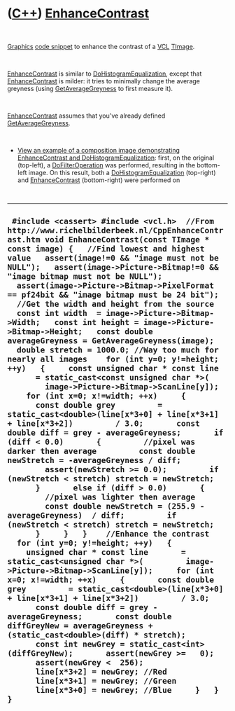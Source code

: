 



 

 

 

 

 

([C++](Cpp.htm)) [EnhanceContrast](CppEnhanceContrast.htm)
==========================================================

 

[Graphics](CppGraphics.htm) [code snippet](CppCodeSnippets.htm) to
enhance the contrast of a [VCL](CppVcl.htm) [TImage](CppTImage.htm).

 

[EnhanceContrast](CppEnhanceContrast.htm) is similar to
[DoHistogramEqualization](CppDoHistogramEqualization.htm), except that
[EnhanceContrast](CppEnhanceContrast.htm) is milder: it tries to
minimally change the average greyness (using
[GetAverageGreyness](CppGetAverageGreyness.htm) to first measure it).

 

[EnhanceContrast](CppEnhanceContrast.htm) assumes that you've already
defined [GetAverageGreyness](CppGetAverageGreyness.htm).

 

-   [View an example of a composition image demonstrating
    EnhanceContrast and
    DoHistogramEqualization](CppEnhanceContrast.png): first, on the
    original (top-left), a [DoFilterOperation](CppDoFilterOperation.htm)
    was performed, resulting in the bottom-left image. On this result,
    both a [DoHistogramEqualization](CppDoHistogramEqualization.htm)
    (top-right) and
    [EnhanceContrast](CppEnhanceContrast.htm) (bottom-right) were
    performed on

 

  ---------------------------------------------------------------------------------------------------------------------------------------------------------------------------------------------------------------------------------------------------------------------------------------------------------------------------------------------------------------------------------------------------------------------------------------------------------------------------------------------------------------------------------------------------------------------------------------------------------------------------------------------------------------------------------------------------------------------------------------------------------------------------------------------------------------------------------------------------------------------------------------------------------------------------------------------------------------------------------------------------------------------------------------------------------------------------------------------------------------------------------------------------------------------------------------------------------------------------------------------------------------------------------------------------------------------------------------------------------------------------------------------------------------------------------------------------------------------------------------------------------------------------------------------------------------------------------------------------------------------------------------------------------------------------------------------------------------------------------------------------------------------------------------------------------------------------------------------------------------------------------------------------------------------------------------------------------------------------------------------------------------------------------------------------------------------------------------------------------------------------------------------------------------------------------------------------------------------------------------------------------------------------
  ` #include <cassert> #include <vcl.h>  //From http://www.richelbilderbeek.nl/CppEnhanceContrast.htm void EnhanceContrast(const TImage * const image) {   //Find lowest and highest value   assert(image!=0 && "image must not be NULL");   assert(image->Picture->Bitmap!=0 && "image bitmap must not be NULL");   assert(image->Picture->Bitmap->PixelFormat == pf24bit && "image bitmap must be 24 bit");    //Get the width and height from the source   const int width  = image->Picture->Bitmap->Width;   const int height = image->Picture->Bitmap->Height;   const double averageGreyness = GetAverageGreyness(image);    double stretch = 1000.0; //Way too much for nearly all images    for (int y=0; y!=height; ++y)   {     const unsigned char * const line       = static_cast<const unsigned char *>(         image->Picture->Bitmap->ScanLine[y]);     for (int x=0; x!=width; ++x)     {       const double grey         = static_cast<double>(line[x*3+0] + line[x*3+1] + line[x*3+2])         / 3.0;       const double diff = grey - averageGreyness;       if (diff < 0.0)       {         //pixel was darker then average         const double newStretch = -averageGreyness / diff;         assert(newStretch >= 0.0);         if (newStretch < stretch) stretch = newStretch;       }       else if (diff > 0.0)       {         //pixel was lighter then average         const double newStretch = (255.9 - averageGreyness)  / diff;         if (newStretch < stretch) stretch = newStretch;       }     }   }    //Enhance the contrast   for (int y=0; y!=height; ++y)   {     unsigned char * const line       = static_cast<unsigned char *>(         image->Picture->Bitmap->ScanLine[y]);     for (int x=0; x!=width; ++x)     {       const double grey         = static_cast<double>(line[x*3+0] + line[x*3+1] + line[x*3+2])         / 3.0;       const double diff = grey - averageGreyness;       const double diffGreyNew = averageGreyness + (static_cast<double>(diff) * stretch);       const int newGrey = static_cast<int>(diffGreyNew);       assert(newGrey >=   0);       assert(newGrey <  256);       line[x*3+2] = newGrey; //Red       line[x*3+1] = newGrey; //Green       line[x*3+0] = newGrey; //Blue     }   } }`
  ---------------------------------------------------------------------------------------------------------------------------------------------------------------------------------------------------------------------------------------------------------------------------------------------------------------------------------------------------------------------------------------------------------------------------------------------------------------------------------------------------------------------------------------------------------------------------------------------------------------------------------------------------------------------------------------------------------------------------------------------------------------------------------------------------------------------------------------------------------------------------------------------------------------------------------------------------------------------------------------------------------------------------------------------------------------------------------------------------------------------------------------------------------------------------------------------------------------------------------------------------------------------------------------------------------------------------------------------------------------------------------------------------------------------------------------------------------------------------------------------------------------------------------------------------------------------------------------------------------------------------------------------------------------------------------------------------------------------------------------------------------------------------------------------------------------------------------------------------------------------------------------------------------------------------------------------------------------------------------------------------------------------------------------------------------------------------------------------------------------------------------------------------------------------------------------------------------------------------------------------------------------------------

 

 

 

 

 





 



